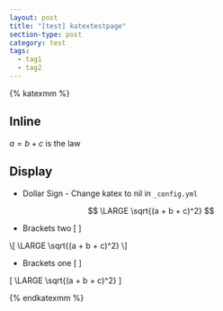 ```yaml
---
layout: post
title: "[test] katextestpage"
section-type: post
category: test
tags:
  - tag1
  - tag2
---
```


{% katexmm %}

## Inline

$a = b + c$ is the law

## Display

- Dollar Sign - Change katex to nil in ```_config.yml```

$$
\LARGE \sqrt{(a + b + c)^2}
$$

- Brackets two [ ]

\\[
  \LARGE \sqrt{(a + b + c)^2}
\\]

- Brackets one [ ]

\[
  \LARGE \sqrt{(a + b + c)^2}
\]

{% endkatexmm %}